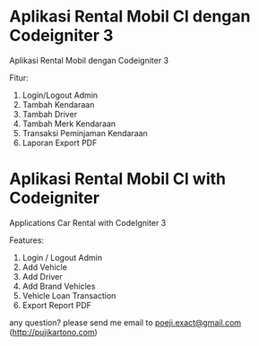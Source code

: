 # Aplikasi Rental Mobil CI dengan Codeigniter 3
Aplikasi Rental Mobil dengan Codeigniter 3

Fitur:<br>
1. Login/Logout Admin<br>
2. Tambah Kendaraan<br>
3. Tambah Driver<br>
4. Tambah Merk Kendaraan<br>
5. Transaksi Peminjaman Kendaraan<br>
6. Laporan Export PDF


# Aplikasi Rental Mobil CI with Codeigniter
Applications Car Rental with CodeIgniter 3

Features:<br>
1. Login / Logout Admin<br>
2. Add Vehicle<br>
3. Add Driver<br>
4. Add Brand Vehicles<br>
5. Vehicle Loan Transaction<br>
6. Export Report PDF

any question? please send me email to poeji.exact@gmail.com (http://pujikartono.com)
